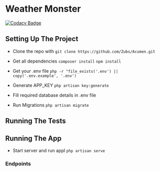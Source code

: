 # Weather Monster

[![Codacy Badge](https://api.codacy.com/project/badge/Grade/44a6f3c59b8e49e2868edde025a824c1)](https://app.codacy.com/gh/Zubs/Acumen?utm_source=github.com&utm_medium=referral&utm_content=Zubs/Acumen&utm_campaign=Badge_Grade)


## Setting Up The Project
*  Clone the repo with 
	```git clone https://github.com/Zubs/Acumen.git```
*  Get all dependencies 
	```composer install``` 
	```npm install```

*  Get your .env file
	```php -r "file_exists('.env') || copy('.env.example', '.env')```

*  Generate APP_KEY
	```php artisan key:generate```

*  Fill required database details in .env file

*  Run Migrations
	```php artisan migrate```


## Running The Tests


## Running The App
*  Start server and run appl
	```php artisan serve```

### Endpoints
